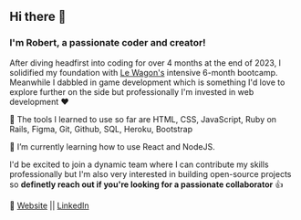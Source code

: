 <!--
**RobertLikesCoding/RobertLikesCoding** is a ✨ _special_ ✨ repository because its `README.md` (this file) appears on your GitHub profile.

Here are some ideas to get you started:

- 🔭 I’m currently working on ...
- 🌱 I’m currently learning ...
- 👯 I’m looking to collaborate on ...
- 🤔 I’m looking for help with ...
- 💬 Ask me about ...
- 📫 How to reach me: ...
- 😄 Pronouns: ...
- ⚡ Fun fact: ...
-->

## Hi there 👋

### I'm Robert, a passionate coder and creator!

After diving headfirst into coding for over 4 months at the end of 2023, I solidified my foundation with [Le Wagon's](https://www.lewagon.com/de) intensive 6-month bootcamp. Meanwhile I dabbled in game development which is something I'd love to explore further on the side but professionally I'm invested in web development ❤️

🔭 The tools I learned to use so far are HTML, CSS, JavaScript, Ruby on Rails, Figma, Git, Github, SQL, Heroku, Bootstrap

🌱 I’m currently learning how to use React and NodeJS.

I'd be excited to join a dynamic team where I can contribute my skills professionally but I'm also very interested in building open-source projects so **definetly reach out if you're looking for a passionate collaborator** 👍

🔗 [Website](https://robertlikescoding.github.io/portfolio/) || [LinkedIn](https://www.linkedin.com/in/robertbaufeld/) 


